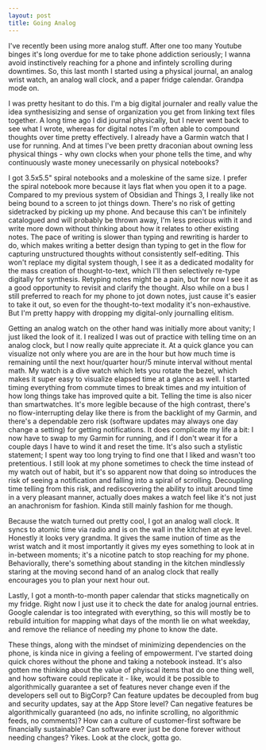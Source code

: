```yaml
---
layout: post
title: Going Analog
---
```


I've recently been using more analog stuff. After one too many Youtube binges it's long overdue for me to take phone addiction seriously; I wanna avoid instinctively reaching for a phone and infintely scrolling during downtimes. So, this last month I started using a physical journal, an analog wrist watch, an analog wall clock, and a paper fridge calendar. Grandpa mode on.

I was pretty hesitant to do this. I'm a big digital journaler and really value the idea synthesisizing and sense of organization you get from linking text files together. A long time ago I did journal physically, but I never went back to see what I wrote, whereas for digital notes I'm often able to compound thoughts over time pretty effectively. I already have a Garmin watch that I use for running. And at times I've been pretty draconian about owning less physical things - why own clocks when your phone tells the time, and why continuously waste money unecessarily on physical notebooks? 

I got 3.5x5.5" spiral notebooks and a moleskine of the same size. I prefer the spiral notebook more because it lays flat when you open it to a page. Compared to my previous system of Obsidian and Things 3, I really like not being bound to a screen to jot things down. There's no risk of getting sidetracked by picking up my phone.
And because this can't be infinitely catalogued and will probably be thrown away, I'm less precious with it and write more down without thinking about how it relates to other existing notes. The pace of writing is slower than typing and rewriting is harder to do, which makes writing a better design than typing to get in the flow for capturing unstructured thoughts without consistently self-editing. This won't replace my digital system though, I see it as a dedicated modality for the mass creation of thought-to-text, which I'll then selectively re-type digitally for synthesis. Retyping notes might be a pain, but for now I see it as a good opportunity to revisit and clarify the thought. Also while on a bus I still preferred to reach for my phone to jot down notes, just cause it's easier to take it out, so even for the thought-to-text modality it's non-exhaustive. But I'm pretty happy with dropping my digital-only journalling elitism.

Getting an analog watch on the other hand was initially more about vanity; I just liked the look of it. I realized I was out of practice with telling time on an analog clock, but I now really quite appreciate it. At a quick glance you can visualize not only where you are are in the hour but how much time is remaining until the next hour/quarter hour/5 minute interval without mental math. My watch is a dive watch which lets you rotate the bezel, which makes it super easy to visualize elapsed time at a glance as well. I started timing everything from commute times to break times and my intuition of how long things take has improved quite a bit. Telling the time is also nicer than smartwatches. It's more legible because of the high contrast, there's no flow-interrupting delay like there is from the backlight of my Garmin, and there's a dependable zero risk (software updates may always one day change a setting) for getting notifications. It does complicate my life a bit: I now have to swap to my Garmin for running, and if I don't wear it for a couple days I have to wind it and reset the time. It's also such a stylistic statement; I spent way too long trying to find one that I liked and wasn't too pretentious. I still look at my phone sometimes to check the time instead of my watch out of habit, but it's so apparent now that doing so introduces the risk of seeing a notification and falling into a spiral of scrolling. Decoupling time telling from this risk, and rediscovering the ability to intuit around time in a very pleasant manner, actually does makes a watch feel like it's not just an anachronism for fashion. Kinda still mainly fashion for me though.

Because the watch turned out pretty cool, I got an analog wall clock. It syncs to atomic time via radio and is on the wall in the kitchen at eye level. Honestly it looks very grandma. It gives the same inution of time as the wrist watch and it most importantly it gives my eyes something to look at in in-between moments; it's a nicotine patch to stop reaching for my phone. Behaviorally, there's something about standing in the kitchen mindlessly staring at the moving second hand of an analog clock that really encourages you to plan your next hour out.

Lastly, I got a month-to-month paper calendar that sticks magnetically on my fridge. Right now I just use it to check the date for analog journal entries. Google calendar is too integrated with everything, so this will mostly be to rebuild intuition for mapping what days of the month lie on what weekday, and remove the reliance of needing my phone to know the date.

These things, along with the mindset of minimizing dependencies on the phone, is kinda nice in giving a feeling of empowerment. I've started doing quick chores without the phone and taking a notebook instead. It's also gotten me thinking about the value of phyiscal items that do one thing well, and how software could replicate it - like, would it be possible to algorithmically guarantee a set of features never change even if the developers sell out to BigCorp? Can feature updates be decoupled from bug and security updates, say at the App Store level? Can negative features be algorithmically guaranteed (no ads, no infinite scrolling, no algorithmic feeds, no comments)? How can a culture of customer-first software be financially sustainable? Can software ever just be done forever without needing changes? Yikes. Look at the clock, gotta go.
